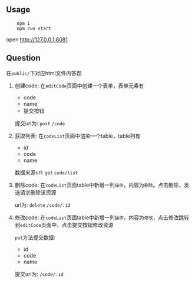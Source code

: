 ## Usage
```
    npm i
    npm run start
```
open http://127.0.0.1:8081


## Question

在`public/`下对应html文件内答题
1.  创建code: 在`editCode`页面中创建一个表单，表单元素有
    - code 
    - name
    - 提交按钮

    提交url为: `post` `/code`

2.  获取列表: 在`codeList`页面中渲染一个table，table列有
    - id 
    - code 
    - name

    数据来源url: `get` `code/list`

3. 删除code: 在`codeList`页面table中新增一列`操作`，内容为`删除`。点击删除，发送请求删除该资源

    url为: `delete` `/code/:id`

4. 修改code: 在`codeList`页面table中新增一列`操作`，内容为`修改`，点击修改跳转到`editCode`页面中，点击提交按钮修改资源

    `put`方法提交数据:     
    - id
    - code 
    - name

    提交url为:  `/code/:id`